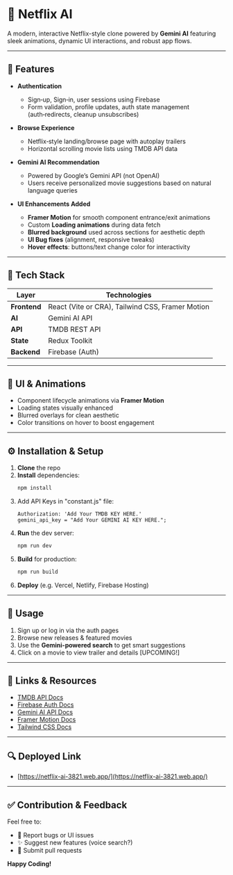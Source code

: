 # 🎥 Netflix AI

A modern, interactive Netflix-style clone powered by **Gemini AI** featuring sleek animations, dynamic UI interactions, and robust app flows.

---

## 🚀 Features

- **Authentication**

  - Sign‑up, Sign‑in, user sessions using Firebase
  - Form validation, profile updates, auth state management (auth‑redirects, cleanup unsubscribes)

- **Browse Experience**

  - Netflix‑style landing/browse page with autoplay trailers
  - Horizontal scrolling movie lists using TMDB API data

- **Gemini AI Recommendation**

  - Powered by Google’s Gemini API (not OpenAI)
  - Users receive personalized movie suggestions based on natural language queries

- **UI Enhancements Added**

  - **Framer Motion** for smooth component entrance/exit animations
  - Custom **Loading animations** during data fetch
  - **Blurred background** used across sections for aesthetic depth
  - **UI Bug fixes** (alignment, responsive tweaks)
  - **Hover effects**: buttons/text change color for interactivity

---

## 🧱 Tech Stack

| Layer        | Technologies                                     |
| ------------ | ------------------------------------------------ |
| **Frontend** | React (Vite or CRA), Tailwind CSS, Framer Motion |
| **AI**       | Gemini AI API                                    |
| **API**      | TMDB REST API                                    |
| **State**    | Redux Toolkit                                    |
| **Backend**  | Firebase (Auth)                                  |

---

## 🎨 UI & Animations

- Component lifecycle animations via **Framer Motion**
- Loading states visually enhanced
- Blurred overlays for clean aesthetic
- Color transitions on hover to boost engagement

---

## ⚙️ Installation & Setup

1. **Clone** the repo
2. **Install** dependencies:
   ```bash
   npm install
   ```
3. Add API Keys in "constant.js" file:
   ```
   Authorization: 'Add Your TMDB KEY HERE.'
   gemini_api_key = "Add Your GEMINI AI KEY HERE.";
   ```
4. **Run** the dev server:
   ```bash
   npm run dev
   ```
5. **Build** for production:
   ```bash
   npm run build
   ```
6. **Deploy** (e.g. Vercel, Netlify, Firebase Hosting)

---

## 🧭 Usage

1. Sign up or log in via the auth pages
2. Browse new releases & featured movies
3. Use the **Gemini-powered search** to get smart suggestions
4. Click on a movie to view trailer and details [UPCOMING!]

---

## 🔗 Links & Resources

- [TMDB API Docs](https://developer.themoviedb.org/)
- [Firebase Auth Docs](https://firebase.google.com/docs/auth)
- [Gemini AI API Docs](https://ai.google.dev/gemini-api/docs)
- [Framer Motion Docs](https://www.framer.com/motion/)
- [Tailwind CSS Docs](https://tailwindcss.com/docs)

---

## 🔍 Deployed Link

- [https://netflix-ai-3821.web.app/](https://netflix-ai-3821.web.app/)

---

## ✅ Contribution & Feedback

Feel free to:

- 🐛 Report bugs or UI issues
- ✨ Suggest new features (voice search?)
- 🤝 Submit pull requests

**Happy Coding!**